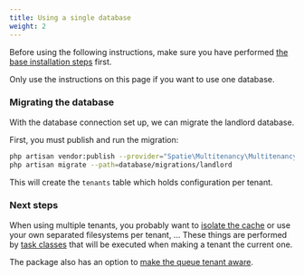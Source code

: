 ```yaml
---
title: Using a single database
weight: 2
---
```


Before using the following instructions, make sure you have performed [the base installation steps](/docs/laravel-multitenancy/v2/installation/base-installation) first.

 Only use the instructions on this page if you want to use one database.

### Migrating the database

With the database connection set up, we can migrate the landlord database.

First, you must publish and run the migration:

```bash
php artisan vendor:publish --provider="Spatie\Multitenancy\MultitenancyServiceProvider" --tag="migrations"
php artisan migrate --path=database/migrations/landlord
```

This will create the `tenants` table which holds configuration per tenant.

### Next steps

When using multiple tenants, you probably want to [isolate the cache](/docs/laravel-multitenancy/v2/using-tasks-to-prepare-the-environment/prefixing-cache/) or use your own separated filesystems per tenant, ... These things are performed by [task classes](/docs/laravel-multitenancy/v2/using-tasks-to-prepare-the-environment/overview/) that will be executed when making a tenant the current one.

The package also has an option to [make the queue tenant aware](/docs/laravel-multitenancy/v2/basic-usage/making-queues-tenant-aware/).
